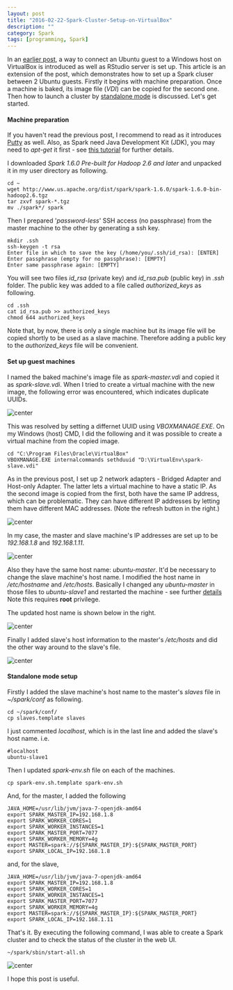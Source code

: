 ```yaml
---
layout: post
title: "2016-02-22-Spark-Cluster-Setup-on-VirtualBox"
description: ""
category: Spark
tags: [programming, Spark]
---
```

In an [earlier post](http://jaehyeon-kim.github.io/2015/11/Connecting-to-VirtualBox-Guest-via-SSH-And-RStudio-Server), a way to connect an Ubuntu guest to a Windows host on VirtualBox is introduced as well as RStudio server is set up. This article is an extension of the post, which demonstrates how to set up a Spark cluser between 2 Ubuntu guests. Firstly it begins with machine preparation. Once a machine is baked, its image file (*VDI*) can be copied for the second one. Then how to launch a cluster by [standalone mode](http://spark.apache.org/docs/latest/spark-standalone.html) is discussed. Let's get started.

#### Machine preparation 

If you haven't read the previous post, I recommend to read as it introduces [Putty](http://www.chiark.greenend.org.uk/~sgtatham/putty/download.html) as well. Also, as Spark need Java Development Kit (JDK), you may need to _apt-get_ it first - see [this tutorial](https://www.digitalocean.com/community/tutorials/how-to-install-java-on-ubuntu-with-apt-get) for further details.

I downloaded _Spark 1.6.0 Pre-built for Hadoop 2.6 and later_ and unpacked it in my user directory as following.

```
cd ~
wget http://www.us.apache.org/dist/spark/spark-1.6.0/spark-1.6.0-bin-hadoop2.6.tgz
tar zxvf spark-*.tgz
mv ./spark*/ spark
```

Then I prepared '_password-less_' SSH access (no passphrase) from the master machine to the other by generating a ssh key.

```
mkdir .ssh
ssh-keygen -t rsa
Enter file in which to save the key (/home/you/.ssh/id_rsa): [ENTER]
Enter passphrase (empty for no passphrase): [EMPTY]
Enter same passphrase again: [EMPTY]
```

You will see two files *id_rsa* (private key) and *id_rsa.pub* (public key) in *.ssh* folder. The public key was added to a file called *authorized_keys* as following. 

```
cd .ssh
cat id_rsa.pub >> authorized_keys
chmod 644 authorized_keys
```

Note that, by now, there is only a single machine but its image file will be copied shortly to be used as a slave machine. Therefore adding a public key to the *authorized_keys* file will be convenient.

#### Set up guest machines

I named the baked machine's image file as _spark-master.vdi_ and copied it as _spark-slave.vdi_. When I tried to create a virtual machine with the new image, the following error was encountered, which indicates duplicate UUIDs.

![center](/figs/2016-02-22-Spark-Cluster-Setup-on-VirtualBox/01_uuid_error.png)

This was resolved by setting a differnet UUID using *VBOXMANAGE.EXE*. On my Windows (host) CMD, I did the following and it was possible to create a virtual machine from the copied image.

```
cd "C:\Program Files\Oracle\VirtualBox"
VBOXMANAGE.EXE internalcommands sethduuid "D:\VirtualEnv\spark-slave.vdi"
```
As in the previous post, I set up 2 network adapters - Bridged Adapter and Host-only Adapter. The latter lets a virtual machine to have a static IP. As the second image is copied from the first, both have the same IP address, which can be problematic. They can have different IP addresses by letting them have different MAC addresses. (Note the refresh button in the right.)

![center](/figs/2016-02-22-Spark-Cluster-Setup-on-VirtualBox/021_mac_addr.png)

In my case, the master and slave machine's IP addresses are set up to be _192.168.1.8_ and _192.168.1.11_.

![center](/figs/2016-02-22-Spark-Cluster-Setup-on-VirtualBox/02_diff_ip.png)

Also they have the same host name: *ubuntu-master*. It'd be necessary to change the slave machine's host name. I modified the host name in _/etc/hostname_ and _/etc/hosts_. Basically I changed any _ubuntu-master_ in those files to _ubuntu-slave1_ and restarted the machine - see further [details](http://askubuntu.com/questions/87665/how-do-i-change-the-hostname-without-a-restart) Note this requires **root** privilege.

The updated host name is shown below in the right.

![center](/figs/2016-02-22-Spark-Cluster-Setup-on-VirtualBox/03_hostnames.png)

Finally I added slave's host information to the master's _/etc/hosts_ and did the other way around to the slave's file.

![center](/figs/2016-02-22-Spark-Cluster-Setup-on-VirtualBox/04_etc_hosts.png)

#### Standalone mode setup

Firstly I added the slave machine's host name to the master's _slaves_ file in _~/spark/conf_ as following.

```
cd ~/spark/conf/
cp slaves.template slaves
```

I just commented _localhost_, which is in the last line and added the slave's host name. i.e.

```
#localhost
ubuntu-slave1
```

Then I updated _spark-env.sh_ file on each of the machines.

```
cp spark-env.sh.template spark-env.sh
```

And, for the master, I added the following

```
JAVA_HOME=/usr/lib/jvm/java-7-openjdk-amd64
export SPARK_MASTER_IP=192.168.1.8
export SPARK_WORKER_CORES=1
export SPARK_WORKER_INSTANCES=1
export SPARK_MASTER_PORT=7077
export SPARK_WORKER_MEMORY=4g
export MASTER=spark://${SPARK_MASTER_IP}:${SPARK_MASTER_PORT}
export SPARK_LOCAL_IP=192.168.1.8
```
and, for the slave,

```
JAVA_HOME=/usr/lib/jvm/java-7-openjdk-amd64
export SPARK_MASTER_IP=192.168.1.8
export SPARK_WORKER_CORES=1
export SPARK_WORKER_INSTANCES=1
export SPARK_MASTER_PORT=7077
export SPARK_WORKER_MEMORY=4g
export MASTER=spark://${SPARK_MASTER_IP}:${SPARK_MASTER_PORT}
export SPARK_LOCAL_IP=192.168.1.11
```

That's it. By executing the following command, I was able to create a Spark cluster and to check the status of the cluster in the web UI.

```
~/spark/sbin/start-all.sh
```

![center](/figs/2016-02-22-Spark-Cluster-Setup-on-VirtualBox/05_webui.png)

I hope this post is useful.
